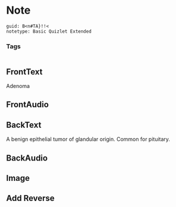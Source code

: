 # Note
```
guid: B<n#TA}!!<
notetype: Basic Quizlet Extended
```

### Tags
```
```

## FrontText
Adenoma

## FrontAudio


## BackText
A benign epithelial tumor of glandular origin.
Common for pituitary.

## BackAudio


## Image


## Add Reverse

